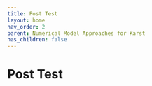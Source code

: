 ```yaml
---
title: Post Test
layout: home
nav_order: 2
parent: Numerical Model Approaches for Karst
has_children: false
---
```


<script
  src="https://cdn.mathjax.org/mathjax/latest/MathJax.js?config=TeX-AMS-MML_HTMLorMML"
  type="text/javascript">
</script>

# Post Test


> ## 
